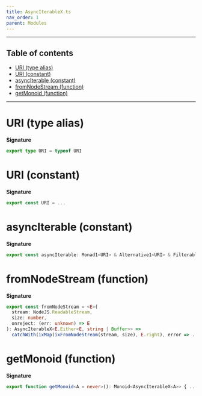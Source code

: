 ```yaml
---
title: AsyncIterableX.ts
nav_order: 1
parent: Modules
---
```


---

<h2 class="text-delta">Table of contents</h2>

- [URI (type alias)](#uri-type-alias)
- [URI (constant)](#uri-constant)
- [asyncIterable (constant)](#asynciterable-constant)
- [fromNodeStream (function)](#fromnodestream-function)
- [getMonoid (function)](#getmonoid-function)

---

# URI (type alias)

**Signature**

```ts
export type URI = typeof URI
```

# URI (constant)

**Signature**

```ts
export const URI = ...
```

# asyncIterable (constant)

**Signature**

```ts
export const asyncIterable: Monad1<URI> & Alternative1<URI> & Filterable1<URI> = ...
```

# fromNodeStream (function)

**Signature**

```ts
export const fromNodeStream = <E>(
  stream: NodeJS.ReadableStream,
  size: number,
  onreject: (err: unknown) => E
): AsyncIterableX<E.Either<E, string | Buffer>> =>
  catchWith(ixMap(ixFromNodeStream(stream, size), E.right), error => ...
```

# getMonoid (function)

**Signature**

```ts
export function getMonoid<A = never>(): Monoid<AsyncIterableX<A>> { ... }
```
